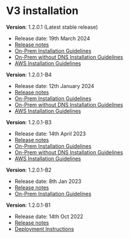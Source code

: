 # V3 installation

**Version**: 1.2.0.1 (Latest stable release)

* Release date: 19th March 2024
* [Release notes](../../../roadmap-and-releases/releases/release-notes-1.2.0.1/)
* [On-Prem Installation Guidelines](https://docs.mosip.io/1.2.0/deploymentnew/v3-installation/on-prem-installation-guidelines)
* [On-Prem without DNS Installation Guidelines](https://docs.mosip.io/1.2.0/deploymentnew/v3-installation/on-prem-without-dns)
* [AWS Installation Guidelines](https://docs.mosip.io/1.2.0/deploymentnew/v3-installation/aws-installation-guidelines-new)

**Version**: 1.2.0.1-B4

* Release date: 12th January 2024
* [Release notes](../../../roadmap-and-releases/releases/release-notes-1.2.0.1-b4/)
* [On-Prem Installation Guidelines](https://docs.mosip.io/1.2.0/deploymentnew/v3-installation/on-prem-installation-guidelines)
* [On-Prem without DNS Installation Guidelines](https://docs.mosip.io/1.2.0/deploymentnew/v3-installation/on-prem-without-dns)
* [AWS Installation Guidelines](https://docs.mosip.io/1.2.0/deploymentnew/v3-installation/aws-installation-guidelines-new)

**Version**: 1.2.0.1-B3

* Release date: 14th April 2023
* [Release notes](https://docs.mosip.io/1.2.0/releases/release-notes-1.2.0.1-b3)
* [On-Prem Installation Guidelines](https://docs.mosip.io/1.2.0/deploymentnew/v3-installation/on-prem-installation-guidelines)
* [On-Prem without DNS Installation Guidelines](https://docs.mosip.io/1.2.0/deploymentnew/v3-installation/on-prem-without-dns)
* [AWS Installation Guidelines](https://docs.mosip.io/1.2.0/deploymentnew/v3-installation/aws-installation-guidelines-new)

**Version**: 1.2.0.1-B2

* Release date: 8th Jan 2023
* [Release notes](https://docs.mosip.io/1.2.0/releases/release-notes-1.2.0.1-b2)
* [On-Prem Installation Guidelines](https://docs.mosip.io/1.2.0/deploymentnew/v3-installation/on-prem-installation-guidelines)

**Version**: 1.2.0.1-B1

* Release date: 14th Oct 2022
* [Release notes](https://docs.mosip.io/1.2.0/releases/release-notes-1.2.0.1-beta)
* [Deployment Instructions](https://github.com/mosip/mosip-infra/tree/v1.2.0.1-B1/deployment/v3#readme)
